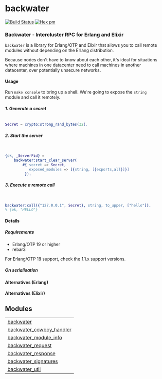 

# backwater #

[![Build Status](https://travis-ci.org/g-andrade/backwater.png?branch=master)](https://travis-ci.org/g-andrade/backwater)
[![Hex pm](http://img.shields.io/hexpm/v/backwater.svg?style=flat)](https://hex.pm/packages/backwater)


### <a name="Backwater_-_Intercluster_RPC_for_Erlang_and_Elixir">Backwater - Intercluster RPC for Erlang and Elixir</a> ###

`backwater` is a library for Erlang/OTP and Elixir that allows you to
call remote modules without depending on the Erlang distribution.

Because nodes don't have to know about each other, it's ideal for situations
where machines in one datacenter need to call machines in another datacenter,
over potentially unsecure networks.


#### <a name="Usage">Usage</a> ####

Run `make console` to bring up a shell.
We're going to expose the `string` module and call it remotely.

<h5><a name="1._Generate_a_secret">1. Generate a secret</a></h5>

```erlang

Secret = crypto:strong_rand_bytes(32).

```

<h5><a name="2._Start_the_server">2. Start the server</a></h5>

```erlang


{ok, _ServerPid} =
    backwater:start_clear_server(
        #{ secret => Secret,
           exposed_modules => [{string, [{exports,all}]}]
         }).

```

<h5><a name="3._Execute_a_remote_call">3. Execute a remote call</a></h5>

```erlang


backwater:call({"127.0.0.1", Secret}, string, to_upper, ["hello"]).
% {ok, "HELLO"}

```


#### <a name="Details">Details</a> ####

<h5><a name="Requirements">Requirements</a></h5>

* Erlang/OTP 19 or higher
* rebar3

For Erlang/OTP 18 support, check the 1.1.x support versions.

<h5><a name="On_serialisation">On serialisation</a></h5>


#### <a name="Alternatives_(Erlang)">Alternatives (Erlang)</a> ####


#### <a name="Alternatives_(Elixir)">Alternatives (Elixir)</a> ####


## Modules ##


<table width="100%" border="0" summary="list of modules">
<tr><td><a href="backwater.md" class="module">backwater</a></td></tr>
<tr><td><a href="backwater_cowboy_handler.md" class="module">backwater_cowboy_handler</a></td></tr>
<tr><td><a href="backwater_module_info.md" class="module">backwater_module_info</a></td></tr>
<tr><td><a href="backwater_request.md" class="module">backwater_request</a></td></tr>
<tr><td><a href="backwater_response.md" class="module">backwater_response</a></td></tr>
<tr><td><a href="backwater_signatures.md" class="module">backwater_signatures</a></td></tr>
<tr><td><a href="backwater_util.md" class="module">backwater_util</a></td></tr></table>

